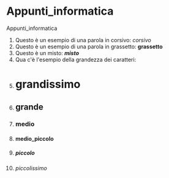 # Appunti_informatica
Appunti_informatica
1) Questo è un esempio di una parola in corsivo:  _corsivo_
2) Questo è un esempio di una parola in grassetto:  **grassetto**
3) Questo è un misto:  _**misto**_
4) Qua c'è l'esempio della grandezza dei caratteri:
5) # grandissimo
6) ## grande
7) ### medio
8) #### medio_piccolo
9) ##### piccolo
10) ###### piccolissimo
